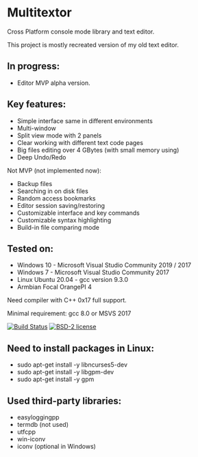 # Multitextor
Cross Platform console mode library and text editor.

This project is mostly recreated version of my old text editor.

## In progress:
- Editor MVP alpha version.
 
## Key features:
- Simple interface same in different environments
- Multi-window
- Split view mode with 2 panels
- Clear working with different text code pages
- Big files editing over 4 GBytes (with small memory using)
- Deep Undo/Redo

Not MVP (not implemented now):
- Backup files
- Searching in on disk files
- Random access bookmarks
- Editor session saving/restoring
- Customizable interface and key commands
- Customizable syntax highlighting
- Build-in file comparing mode
 
## Tested on:
 - Windows 10 - Microsoft Visual Studio Community 2019 / 2017
 - Windows 7 - Microsoft Visual Studio Community 2017
 - Linux Ubuntu 20.04 - gcc version 9.3.0
 - Armbian Focal OrangePI 4

Need compiler with C++ 0x17 full support.

Minimal requirement: gcc 8.0 or MSVS 2017

[![Build Status](https://travis-ci.org/vikonix/multitextor.svg?branch=main)][travis]
[![BSD-2 license](https://img.shields.io/github/license/vikonix/multitextor)][license]

[travis]: https://travis-ci.org/vikonix/multitextor
[license]: https://github.com/vikonix/multitextor/blob/main/LICENSE

## Need to install packages in Linux:
 - sudo apt-get install -y libncurses5-dev
 - sudo apt-get install -y libgpm-dev
 - sudo apt-get install -y gpm
 
## Used third-party libraries:
 - easyloggingpp
 - termdb (not used)
 - utfcpp
 - win-iconv
 - iconv (optional in Windows)
 